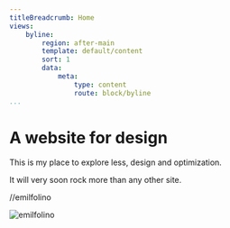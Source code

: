```yaml
---
titleBreadcrumb: Home
views:
    byline:
        region: after-main
        template: default/content
        sort: 1
        data:
            meta:
                type: content
                route: block/byline
...
```

A website for design
===============================

This is my place to explore less, design and optimization.

It will very soon rock more than any other site.

//emilfolino

![emilfolino](https://pbs.twimg.com/profile_images/2420399907/image.jpg)
